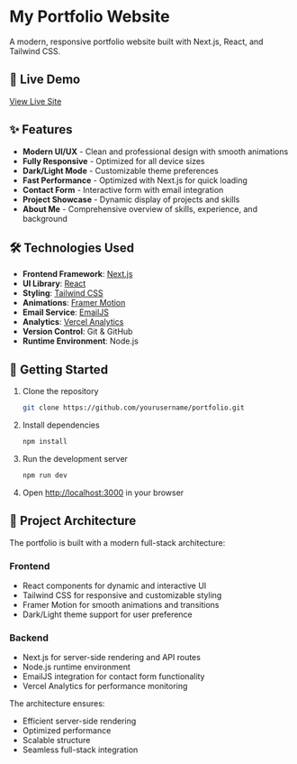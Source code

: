 # My Portfolio Website

A modern, responsive portfolio website built with Next.js, React, and Tailwind CSS.

## 🚀 Live Demo

[View Live Site](https://sivasan29.com/) <!-- https://sivasan29.com/ -->

## ✨ Features

- **Modern UI/UX** - Clean and professional design with smooth animations
- **Fully Responsive** - Optimized for all device sizes
- **Dark/Light Mode** - Customizable theme preferences
- **Fast Performance** - Optimized with Next.js for quick loading
- **Contact Form** - Interactive form with email integration
- **Project Showcase** - Dynamic display of projects and skills
- **About Me** - Comprehensive overview of skills, experience, and background

## 🛠️ Technologies Used

- **Frontend Framework**: [Next.js](https://nextjs.org/)
- **UI Library**: [React](https://reactjs.org/)
- **Styling**: [Tailwind CSS](https://tailwindcss.com/)
- **Animations**: [Framer Motion](https://www.framer.com/motion/)
- **Email Service**: [EmailJS](https://www.emailjs.com/)
- **Analytics**: [Vercel Analytics](https://vercel.com/analytics)
- **Version Control**: Git & GitHub
- **Runtime Environment**: Node.js

## 🚀 Getting Started

1. Clone the repository
   ```bash
   git clone https://github.com/yourusername/portfolio.git
   ```

2. Install dependencies
   ```bash
   npm install
   ```

3. Run the development server
   ```bash
   npm run dev
   ```

4. Open [http://localhost:3000](http://localhost:3000) in your browser

## 📝 Project Architecture

The portfolio is built with a modern full-stack architecture:

### Frontend
- React components for dynamic and interactive UI
- Tailwind CSS for responsive and customizable styling
- Framer Motion for smooth animations and transitions
- Dark/Light theme support for user preference

### Backend
- Next.js for server-side rendering and API routes
- Node.js runtime environment
- EmailJS integration for contact form functionality
- Vercel Analytics for performance monitoring

The architecture ensures:
- Efficient server-side rendering
- Optimized performance
- Scalable structure
- Seamless full-stack integration
